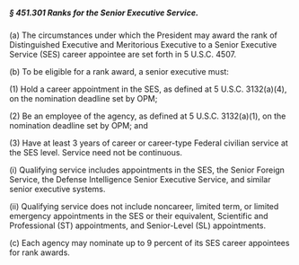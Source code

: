 ##### § 451.301 Ranks for the Senior Executive Service. #####

(a) The circumstances under which the President may award the rank of Distinguished Executive and Meritorious Executive to a Senior Executive Service (SES) career appointee are set forth in 5 U.S.C. 4507.

(b) To be eligible for a rank award, a senior executive must:

(1) Hold a career appointment in the SES, as defined at 5 U.S.C. 3132(a)(4), on the nomination deadline set by OPM;

(2) Be an employee of the agency, as defined at 5 U.S.C. 3132(a)(1), on the nomination deadline set by OPM; and

(3) Have at least 3 years of career or career-type Federal civilian service at the SES level. Service need not be continuous.

(i) Qualifying service includes appointments in the SES, the Senior Foreign Service, the Defense Intelligence Senior Executive Service, and similar senior executive systems.

(ii) Qualifying service does not include noncareer, limited term, or limited emergency appointments in the SES or their equivalent, Scientific and Professional (ST) appointments, and Senior-Level (SL) appointments.

(c) Each agency may nominate up to 9 percent of its SES career appointees for rank awards.